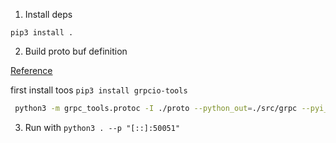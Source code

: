 1. Install deps 

`pip3 install .`

2. Build proto buf definition

[Reference](https://grpc.io/docs/languages/python/basics/)

first install toos `pip3 install grpcio-tools`

```bash
 python3 -m grpc_tools.protoc -I ./proto --python_out=./src/grpc --pyi_out=./src/grpc --grpc_python_out=./src/grpc ./proto/file_server.proto
 ```

3. Run with `python3 . --p "[::]:50051"`
